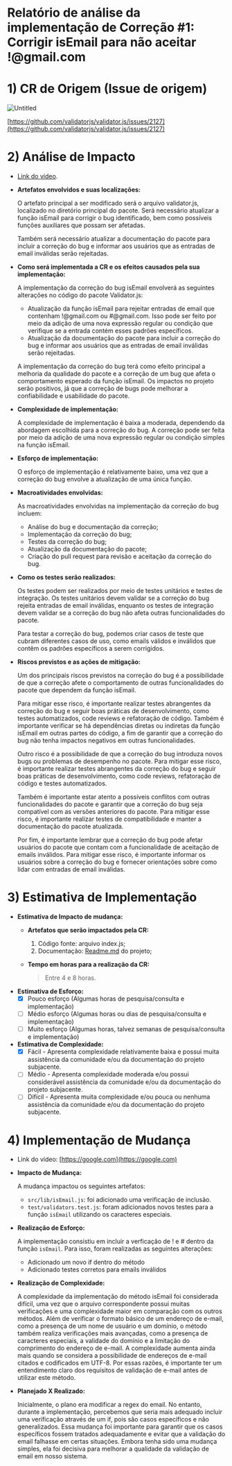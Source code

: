 # Relatório de análise da implementação de Correção #1: Corrigir isEmail para não aceitar !@gmail.com

# **1)** CR de Origem (Issue de origem)

![Untitled](https://i.imgur.com/oE6TZVU.png)

[https://github.com/validatorjs/validator.js/issues/2127](https://github.com/validatorjs/validator.js/issues/2127)

# 2) Análise de Impacto

- [Link do vídeo](https://youtu.be/97SgJMZY14k).

- **Artefatos envolvidos e suas localizações:**
    
    O artefato principal a ser modificado será o arquivo validator.js, localizado no diretório principal do pacote. Será necessário atualizar a função isEmail para corrigir o bug identificado, bem como possíveis funções auxiliares que possam ser afetadas.
    
    Também será necessário atualizar a documentação do pacote para incluir a correção do bug e informar aos usuários que as entradas de email inválidas serão rejeitadas.
    
- **Como será implementada a CR e os efeitos causados pela sua implementação:**
    
    A implementação da correção do bug isEmail envolverá as seguintes alterações no código do pacote Validator.js:
    
    - Atualização da função isEmail para rejeitar entradas de email que contenham !@gmail.com ou #@gmail.com. Isso pode ser feito por meio da adição de uma nova expressão regular ou condição que verifique se a entrada contém esses padrões específicos.
    - Atualização da documentação do pacote para incluir a correção do bug e informar aos usuários que as entradas de email inválidas serão rejeitadas.
    
    A implementação da correção do bug terá como efeito principal a melhoria da qualidade do pacote e a correção de um bug que afeta o comportamento esperado da função isEmail. Os impactos no projeto serão positivos, já que a correção de bugs pode melhorar a confiabilidade e usabilidade do pacote.
    
- **Complexidade de implementação:**
    
    A complexidade de implementação é baixa a moderada, dependendo da abordagem escolhida para a correção do bug. A correção pode ser feita por meio da adição de uma nova expressão regular ou condição simples na função isEmail.
    
- **Esforço de implementação:**
    
    O esforço de implementação é relativamente baixo, uma vez que a correção do bug envolve a atualização de uma única função.
    
- ******************************************************Macroatividades envolvidas:******************************************************
    
    As macroatividades envolvidas na implementação da correção do bug incluem:
    
    - Análise do bug e documentação da correção;
    - Implementação da correção do bug;
    - Testes da correção do bug;
    - Atualização da documentação do pacote;
    - Criação do pull request para revisão e aceitação da correção do bug.
- **Como os testes serão realizados:**
    
    Os testes podem ser realizados por meio de testes unitários e testes de integração. Os testes unitários devem validar se a correção do bug rejeita entradas de email inválidas, enquanto os testes de integração devem validar se a correção do bug não afeta outras funcionalidades do pacote.
    
    Para testar a correção do bug, podemos criar casos de teste que cubram diferentes casos de uso, como emails válidos e inválidos que contêm os padrões específicos a serem corrigidos.
    
- **Riscos previstos e as ações de mitigação:**
    
    Um dos principais riscos previstos na correção do bug é a possibilidade de que a correção afete o comportamento de outras funcionalidades do pacote que dependem da função isEmail.
    
    Para mitigar esse risco, é importante realizar testes abrangentes da correção do bug e seguir boas práticas de desenvolvimento, como testes automatizados, code reviews e refatoração de código. Também é importante verificar se há dependências diretas ou indiretas da função isEmail em outras partes do código, a fim de garantir que a correção do bug não tenha impactos negativos em outras funcionalidades.
    
    Outro risco é a possibilidade de que a correção do bug introduza novos bugs ou problemas de desempenho no pacote. Para mitigar esse risco, é importante realizar testes abrangentes da correção do bug e seguir boas práticas de desenvolvimento, como code reviews, refatoração de código e testes automatizados.
    
    Também é importante estar atento a possíveis conflitos com outras funcionalidades do pacote e garantir que a correção do bug seja compatível com as versões anteriores do pacote. Para mitigar esse risco, é importante realizar testes de compatibilidade e manter a documentação do pacote atualizada.
    
    Por fim, é importante lembrar que a correção do bug pode afetar usuários do pacote que contam com a funcionalidade de aceitação de emails inválidos. Para mitigar esse risco, é importante informar os usuários sobre a correção do bug e fornecer orientações sobre como lidar com entradas de email inválidas.
    

# 3) Estimativa de Implementação

- **Estimativa de Impacto de mudança:**
    - ******************************************************************************Artefatos que serão impactados pela CR:******************************************************************************
        1. Código fonte: arquivo index.js;
        2. Documentação: [Readme.md](http://Readme.md) do projeto;
    - ******************************************************************************Tempo em horas para a realização da CR:******************************************************************************
        
        > Entre 4 e 8 horas.
        > 
- **Estimativa de Esforço:**
    - [x]  Pouco esforço (Algumas horas de pesquisa/consulta e implementação)
    - [ ]  Médio esforço (Algumas horas ou dias de pesquisa/consulta e implementação)
    - [ ]  Muito esforço (Algumas horas, talvez semanas de pesquisa/consulta e implementação)
- **Estimativa de Complexidade:**
    - [x]  Fácil - Apresenta complexidade relativamente baixa e possui muita assistência da comunidade e/ou da documentação do projeto subjacente.
    - [ ]  Médio - Apresenta complexidade moderada e/ou possui considerável assistência da comunidade e/ou da documentação do projeto subjacente.
    - [ ]  Difícil - Apresenta muita complexidade e/ou pouca ou nenhuma assistência da comunidade e/ou da documentação do projeto subjacente.

# 4) Implementação de Mudança

- Link do vídeo: [https://google.com](https://google.com)

- **Impacto de Mudança:**
    
    A mudança impactou os seguintes artefatos:
    
    - `src/lib/isEmail.js`: foi adicionado uma verificação de inclusão.
    - `test/validators.test.js`: foram adicionados novos testes para a função `isEmail` utilizando os caracteres especiais.
- **Realização de Esforço:**
    
    A implementação consistiu em incluir a verficação de ! e # dentro da função `isEmail`. Para isso, foram realizadas as seguintes alterações:
    
    - Adicionado um novo if dentro do método
    - Adicionado testes corretos para emails inválidos
- **Realização de Complexidade:**
    
    A complexidade da implementação do método isEmail foi considerada difícil, uma vez que o arquivo correspondente possui muitas verificações e uma complexidade maior em comparação com os outros métodos. Além de verificar o formato básico de um endereço de e-mail, como a presença de um nome de usuário e um domínio, o método também realiza verificações mais avançadas, como a presença de caracteres especiais, a validade do domínio e a limitação do comprimento do endereço de e-mail. A complexidade aumenta ainda mais quando se considera a possibilidade de endereços de e-mail citados e codificados em UTF-8. Por essas razões, é importante ter um entendimento claro dos requisitos de validação de e-mail antes de utilizar este método.
    
- **Planejado X Realizado:**
    
    Inicialmente, o plano era modificar a regex do email. No entanto, durante a implementação, percebemos que seria mais adequado incluir uma verificação através de um if, pois são casos específicos e não generalizados. Essa mudança foi importante para garantir que os casos específicos fossem tratados adequadamente e evitar que a validação do email falhasse em certas situações. Embora tenha sido uma mudança simples, ela foi decisiva para melhorar a qualidade da validação de email em nosso sistema.